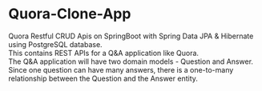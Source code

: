 # Quora-Clone-App
Quora Restful CRUD Apis on SpringBoot with Spring Data JPA & Hibernate using PostgreSQL database.  
This contains REST APIs for a Q&A application like Quora.  
The Q&A application will have two domain models - Question and Answer.  
Since one question can have many answers, there is a one-to-many relationship between the Question and the Answer entity.  



